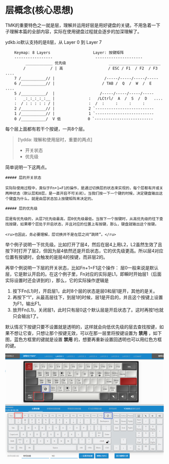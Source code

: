 # 层概念(核心思想)

TMK的重要特色之一就是层，理解并运用好层是用好键盘的关键。不用急着一下子理解本篇的全部内容，实际在使用键盘过程就会逐步的加深理解了。

ydkb.io默认支持的是8层，从 Layer 0 到 Layer 7

```mono text
    Keymap: 8 Layers                   Layer: 按键矩阵
    -----------------                   ---------------------
         ____________ 优先级                   _______________________
        /           / | 高                    / ESC / F1  / F2  / F3   ....
    7 /___________// |                      /-----/-----/-----/-----
    6 /___________// |                     / TAB /  Q  /  W  /  E   ....
    5 /___________/  |                    /-----/-----/-----/-----
    :   _:_:_:_:_:__ |               :   /LCtrl/  A  /  S  /  D   ....
    :  / : : : : : / |               :  /  :     :     :     :
    2 /___________// |               2 `--------------------------
    1 /___________// |               1 `--------------------------
    0 /___________/  V 低            0 `--------------------------
```   

每个层上面都有若干个按键，一共8个层。

> [!ydda: 理解和使用层时，重要的两点]
>  - 开关状态
>  - <ru>优先级</ru>

简单说明一下这两点。

```ad-yddcol0
##### 层的开关状态

实际际使用过程中，类似于Fn+1=F1的操作，是通过切换层的状态来实现的，每个层都有开或关两种状态（默认层和0层，是一直开启不可关闭）。当我们按一下一个键的时候，决定键盘输出这个键盘为什么，就是由层状态加上按键矩阵来决定的。
```

```ad-yddcol1
##### 层的优先级

层是有优先级的，从层7优先级最高，层0优先级最低。当按下一个按键时，从高优先级的往下查找按键，如果哪个层处于开启状态，并且对应的位置上有按键，那么，键盘就输出这个按键。

<ru>也因此，务必要理解，层切换并不是在层之间“跳转”。</ru> 
```

举个例子说明一下优先级。比如打开了层4，然后在层4上用L2，L2虽然生效了且按下时打开了层2，但因为层4依然还是开启状态，它的优先级更高。所以层4对应位置有按键时，会触发的是层4的按键，而非层2的。

再举个例说明一下层的开关状态，比如Fn+1=F1这个操作： 层0一般来说是默认层，它是默认开启的。在这个例子里，Fn对应的实际是L1，即瞬时开始层1（后面实际设置时还会讲到的），那么，它的实际操作逻辑是
  1. 按下Fn(L1)时，开启层1，此时8个层的状态是层0和层1是开，其他的是关。
  2. 再按下“1”，从最高层往下，到层1的时候，层1是开启的，并且这个按键上设置为F1，输出F1。
  3. 放开Fn(L1)，关闭层1，此时只有层0这个默认层是开启状态了。这时再按1也就只会输出1了。

默认情况下按键只要不设置就是透明的，这样就会向低优先级的层去查找按键，如果不想让它查，只想让那个按键无效，可以在那一层里将按键设置为 **禁用** ，如下图，蓝色方框里的键就是设置 **禁用** 的，想要再重新设置回透明也可以用红色方框的键。

![|660](assets/layers-01.png)
